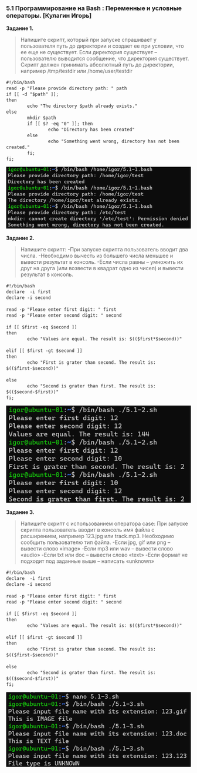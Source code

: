 ### 5.1 Программирование на Bash : Переменные и условные операторы.  [Кулагин Игорь]
**Задание 1.**
>Напишите скрипт, который при запуске спрашивает у пользователя путь до директории и создает ее при условии, что ее еще не существует. Если директория существует – пользователю выводится сообщение, что директория существует. Скрипт должен принимать абсолютный путь до директории, например /tmp/testdir или /home/user/testdir

```
#!/bin/bash
read -p "Please provide directory path: " path
if [[ -d "$path" ]];
then
        echo "The directory $path already exists."
else
        mkdir $path
        if [[ $? -eq "0" ]]; then
                echo "Directory has been created"
        else
                echo "Something went wrong, directory has not been created."
        fi;
fi;
```

![5.1. Task #1](screenshots/5.1-1.png)

**Задание 2.**
>Напишите скрипт:
>-При запуске скрипта пользователь вводит два числа.
>-Необходимо вычесть из большего числа меньшее и вывести результат в консоль.
>-Если числа равны – умножить их друг на друга (или возвести в квадрат одно из чисел) и вывести результат в консоль.

```
#!/bin/bash
declare  -i first
declare -i second

read -p "Please enter first digit: " first
read -p "Please enter second digit: " second

if [[ $first -eq $second ]]
then
        echo "Values are equal. The result is: $(($first*$second))"

elif [[ $first -gt $second ]]
then
        echo "First is grater than second. The result is: $(($first-$second))"

else
        echo "Second is grater than first. The result is: $(($second-$first))"
fi;
```

![5.1. Task #2](screenshots/5.1-2.png)

**Задание 3.**
>Напишите скрипт с использованием оператора case:
>При запуске скрипта пользователь вводит в консоль имя файла с расширением, например 123.jpg или track.mp3.
>Необходимо сообщить пользователю тип файла.
>-Если jpg, gif или png – вывести слово «image»
>-Если mp3 или wav – вывести слово «audio»
>-Если txt или doc – вывести слово «text»
>-Если формат не подходит под заданные выше – написать «unknown»

```
#!/bin/bash
declare  -i first
declare -i second

read -p "Please enter first digit: " first
read -p "Please enter second digit: " second

if [[ $first -eq $second ]]
then
        echo "Values are equal. The result is: $(($first*$second))"

elif [[ $first -gt $second ]]
then
        echo "First is grater than second. The result is: $(($first-$second))"

else
        echo "Second is grater than first. The result is: $(($second-$first))"
fi;
```
![5.1. Task #3](screenshots/5.1-3.png)